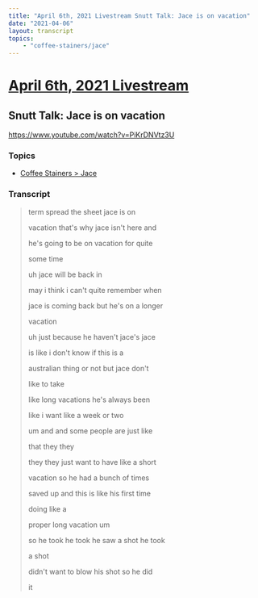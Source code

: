 ```yaml
---
title: "April 6th, 2021 Livestream Snutt Talk: Jace is on vacation"
date: "2021-04-06"
layout: transcript
topics:
    - "coffee-stainers/jace"
---
```

# [April 6th, 2021 Livestream](../2021-04-06.md)
## Snutt Talk: Jace is on vacation
https://www.youtube.com/watch?v=PiKrDNVtz3U

### Topics
* [Coffee Stainers > Jace](../topics/coffee-stainers/jace.md)

### Transcript

> term spread the sheet jace is on
>
> vacation that's why jace isn't here and
>
> he's going to be on vacation for quite
>
> some time
>
> uh jace will be back in
>
> may i think i can't quite remember when
>
> jace is coming back but he's on a longer
>
> vacation
>
> uh just because he haven't jace's jace
>
> is like i don't know if this is a
>
> australian thing or not but jace don't
>
> like to take
>
> like long vacations he's always been
>
> like i want like a week or two
>
> um and and some people are just like
>
> that they they
>
> they they just want to have like a short
>
> vacation so he had a bunch of times
>
> saved up and this is like his first time
>
> doing like a
>
> proper long vacation um
>
> so he took he took he saw a shot he took
>
> a shot
>
> didn't want to blow his shot so he did
>
> it
